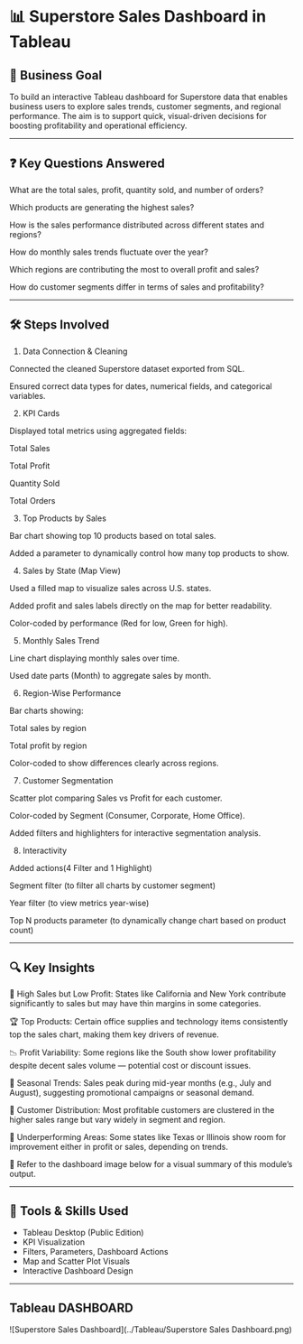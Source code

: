 # 📊 Superstore Sales Dashboard in Tableau

## 🎯 Business Goal
To build an interactive Tableau dashboard for Superstore data that enables business users to explore sales trends, customer segments, and regional performance. The aim is to support quick, visual-driven decisions for boosting profitability and operational efficiency.

---

## ❓ Key Questions Answered

What are the total sales, profit, quantity sold, and number of orders?

Which products are generating the highest sales?

How is the sales performance distributed across different states and regions?

How do monthly sales trends fluctuate over the year?

Which regions are contributing the most to overall profit and sales?

How do customer segments differ in terms of sales and profitability?

---

## 🛠️ Steps Involved

1. Data Connection & Cleaning

Connected the cleaned Superstore dataset exported from SQL.

Ensured correct data types for dates, numerical fields, and categorical variables.



2. KPI Cards

Displayed total metrics using aggregated fields:

Total Sales

Total Profit

Quantity Sold

Total Orders

3. Top Products by Sales

Bar chart showing top 10 products based on total sales.

Added a parameter to dynamically control how many top products to show.

4. Sales by State (Map View)

Used a filled map to visualize sales across U.S. states.

Added profit and sales labels directly on the map for better readability.

Color-coded by performance (Red for low, Green for high).

5. Monthly Sales Trend

Line chart displaying monthly sales over time.

Used date parts (Month) to aggregate sales by month.

6. Region-Wise Performance

Bar charts showing:

Total sales by region

Total profit by region

Color-coded to show differences clearly across regions.

7. Customer Segmentation

Scatter plot comparing Sales vs Profit for each customer.

Color-coded by Segment (Consumer, Corporate, Home Office).

Added filters and highlighters for interactive segmentation analysis.

8. Interactivity

Added actions(4 Filter and 1 Highlight)  

Segment filter (to filter all charts by customer segment)

Year filter (to view metrics year-wise)

Top N products parameter (to dynamically change chart based on product count)

---

## 🔍 Key Insights

💸 High Sales but Low Profit: States like California and New York contribute significantly to sales but may have thin margins in some categories.

🏆 Top Products: Certain office supplies and technology items consistently top the sales chart, making them key drivers of revenue.

📉 Profit Variability: Some regions like the South show lower profitability despite decent sales volume — potential cost or discount issues.

📅 Seasonal Trends: Sales peak during mid-year months (e.g., July and August), suggesting promotional campaigns or seasonal demand.

👥 Customer Distribution: Most profitable customers are clustered in the higher sales range but vary widely in segment and region.

📍 Underperforming Areas: Some states like Texas or Illinois show room for improvement either in profit or sales, depending on trends.


📌 Refer to the dashboard image below for a visual summary of this module’s output.

--- 

## 🧰 Tools & Skills Used

- Tableau Desktop (Public Edition)
- KPI Visualization
- Filters, Parameters, Dashboard Actions
- Map and Scatter Plot Visuals
- Interactive Dashboard Design

---
## Tableau DASHBOARD 
![Superstore Sales Dashboard](../Tableau/Superstore Sales Dashboard.png)

